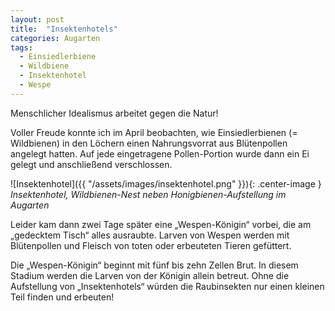```yaml
---
layout: post
title:  "Insektenhotels"
categories: Augarten
tags:
  - Einsiedlerbiene
  - Wildbiene
  - Insektenhotel
  - Wespe
---
```


<p class="gold-message">
Menschlicher Idealismus arbeitet gegen die Natur!
</p>

Voller Freude konnte ich im April beobachten, wie Einsiedlerbienen (= Wildbienen) in den Löchern einen Nahrungsvorrat aus Blütenpollen angelegt hatten. Auf jede eingetragene Pollen-Portion wurde dann ein Ei gelegt und anschließend verschlossen.

![Insektenhotel]({{ "/assets/images/insektenhotel.png" }}){: .center-image }
*Insektenhotel, Wildbienen-Nest neben Honigbienen-Aufstellung im Augarten*

Leider kam dann zwei Tage später eine „Wespen-Königin“ vorbei, die am „gedecktem Tisch“ alles ausraubte. Larven von Wespen werden mit Blütenpollen und Fleisch von toten oder erbeuteten Tieren gefüttert. 

Die „Wespen-Königin“ beginnt mit fünf bis zehn Zellen Brut. In diesem Stadium werden die Larven von der Königin allein betreut. Ohne die Aufstellung von „Insektenhotels“ würden die Raubinsekten nur einen kleinen Teil finden und erbeuten!